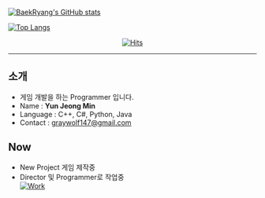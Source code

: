 [![BaekRyang's GitHub stats](https://github-readme-stats.vercel.app/api?username=BaekRyang&card_width=500&count_private=true&show_icons=true&theme=tokyonight)](https://github.com/BaekRyang)

[![Top Langs](https://github-readme-stats.vercel.app/api/top-langs/?username=BaekRyang&card_width=450&layout=compact&theme=tokyonight)](https://github.com/BaekRyang)



<div align=center>
  
 [![Hits](https://hits.seeyoufarm.com/api/count/incr/badge.svg?url=https%3A%2F%2Fgithub.com%2FBaekRyang&count_bg=%2300FF68&title_bg=%23555555&icon=microsoftonedrive.svg&icon_color=%2300FF68&title=Visitors&edge_flat=true)](https://hits.seeyoufarm.com)
  
 </div>

---
## 소개
 * 게임 개발을 하는 Programmer 입니다.
 * Name : <b>Yun Jeong Min</b>
 * Language : C++, C#, Python, Java
 * Contact : graywolf147@gmail.com
  
## Now
 * New Project 게임 제작중
 * Director 및 Programmer로 작업중  
[![Work](https://github-readme-stats.vercel.app/api/pin/?username=BaekRyang&repo=Skyscraper&card_width=450&theme=tokyonight)](https://github.com/BaekRyang/ProjectR)  
